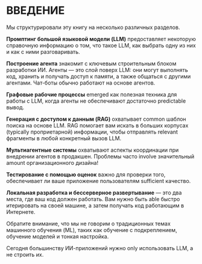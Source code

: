 # ВВЕДЕНИЕ

Мы структурировали эту книгу на несколько различных разделов.

**Промптинг большой языковой модели (LLM)** предоставляет некоторую справочную информацию о том, что такое LLM, как выбрать одну из них и как с ними разговаривать.

**Построение агента** знакомит с ключевым строительным блоком разработки ИИ. Агенты — это слой поверх LLM: они могут выполнять код, хранить и получать доступ к памяти, а также общаться с другими агентами. Чат-боты обычно работают на основе агентов.

**Графовые рабочие процессы** emerged как полезная техника для работы с LLM, когда агенты не обеспечивают достаточно predictable вывод.

**Генерация с доступом к данным (RAG)** охватывает common шаблон поиска на основе LLM. RAG помогает вам искать в больших корпусах (typically проприетарной) информации, чтобы отправлять relevant фрагменты в любой конкретный вызов LLM.

**Мультиагентные системы** охватывают аспекты координации при внедрении агентов в продакшен. Проблемы часто involve значительный amount организационного дизайна!

**Тестирование с помощью оценок** важно для проверки того, обеспечивает ли ваше приложение пользователям sufficient качество.

**Локальная разработка и бессерверное развертывание** — это два места, где ваш код должен работать. Вам нужно быть able быстро итерировать на своей машине, а затем получать код работающим в Интернете.

Обратите внимание, что мы не говорим о традиционных темах машинного обучения (ML), таких как обучение с подкреплением, обучение моделей и тонкая настройка.

Сегодня большинству ИИ-приложений нужно only использовать LLM, а не строить их.